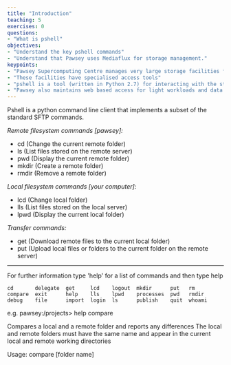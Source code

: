 ```yaml
---
title: "Introduction"
teaching: 5
exercises: 0
questions:
- "What is pshell"
objectives:
- "Understand the key pshell commands"
- "Understand that Pawsey uses Mediaflux for storage management."
keypoints:
- "Pawsey Supercomputing Centre manages very large storage facilities for researchers"
- "These facilities have specialised access tools"
- "pshell is a tool (written in Python 2.7) for interacting with the storage system"
- "Pawsey also maintains web based access for light workloads and data sharing"
---
```

Pshell is a python command line client that implements a subset of the standard SFTP commands.

*Remote filesystem commands [pawsey]:*
- cd (Change the current remote folder)
- ls (List files stored on the remote server)         
- pwd (Display the current remote folder)
- mkdir (Create a remote folder)
- rmdir (Remove a remote folder)

*Local filesystem commands [your computer]:*
- lcd (Change local folder)
- lls (List files stored on the local server)
- lpwd (Display the current local folder)

*Transfer commands:*
- get (Download remote files to the current local folder)
- put (Upload local files or folders to the current folder on the remote server)

---

For further information type 'help' for a list of commands and then type help <topic>

~~~
cd       delegate  get     lcd    logout  mkdir      put   rm    
compare  exit      help    lls    lpwd    processes  pwd   rmdir 
debug    file      import  login  ls      publish    quit  whoami
~~~

e.g. pawsey:/projects> help compare

Compares a local and a remote folder and reports any differences
The local and remote folders must have the same name and appear in the current local and remote working directories

Usage: compare [folder name]


